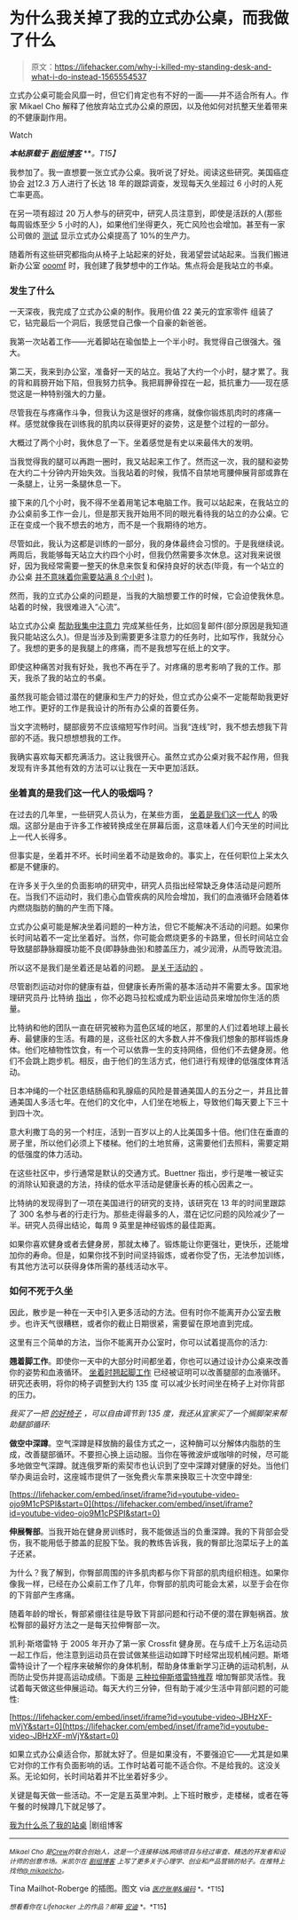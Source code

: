 # 为什么我关掉了我的立式办公桌，而我做了什么

> 原文：<https://lifehacker.com/why-i-killed-my-standing-desk-and-what-i-do-instead-1565554537>

立式办公桌可能会风靡一时，但它们肯定也有不好的一面——并不适合所有人。作家 Mikael Cho 解释了他放弃站立式办公桌的原因，以及他如何对抗整天坐着带来的不健康副作用。

Watch

***本帖原载于*** [***剧组博客***](http://blog.pickcrew.com/why-i-killed-my-standing-desk/) ***。*T15】**

我参加了。我一直想要一张立式办公桌。我听说了好处。阅读这些研究。美国癌症协会 [对](http://www.nytimes.com/2011/04/17/magazine/mag-17sitting-t.html?_r=0)12.3 万人进行了长达 18 年的跟踪调查，发现每天久坐超过 6 小时的人死亡率更高。

在另一项有超过 20 万人参与的研究中，研究人员注意到，即使是活跃的人(那些每周锻炼至少 5 小时的人)，如果他们坐得更久，死亡风险也会增加。甚至有一家公司做的 [测试](http://readwrite.com/2013/09/26/standing-desks-productivity#awesm=~oxnezVrKTJHSXs) 显示立式办公桌提高了 10%的生产力。

随着所有这些研究都指向从椅子上站起来的好处，我渴望尝试站起来。当我们搬进新办公室 [ooomf](http://pickcrew.com/) 时，我创建了我梦想中的工作站。焦点将会是我站立的书桌。

### 发生了什么

一天深夜，我完成了立式办公桌的制作。我用价值 22 美元的宜家零件 组装了它，钻完最后一个洞后，我感觉自己像一个自豪的新爸爸。

我第一次站着工作——光着脚站在瑜伽垫上一个半小时。我觉得自己很强大。强大。

第二天，我来到办公室，准备好一天的站立。我站了大约一个小时，腿才累了。我的背和肩膀开始下陷，但我努力抗争。我把肩胛骨捏在一起，抵抗重力——现在感觉这是一种特别强大的力量。

尽管我在与疼痛作斗争，但我认为这是很好的疼痛，就像你锻炼肌肉时的疼痛一样。感觉就像我在训练我的肌肉以获得更好的姿势，这是整个过程的一部分。

大概过了两个小时，我休息了一下。坐着感觉是有史以来最伟大的发明。

当我觉得我的腿可以再跑一圈时，我又站起来工作了。然而这一次，我的腿和姿势在大约二十分钟内开始失效。当我站着的时候，我情不自禁地弯腰伸展背部或靠在一条腿上，让另一条腿休息一下。

接下来的几个小时，我不得不坐着用笔记本电脑工作。我可以站起来，在我站立的办公桌前多工作一会儿，但是那天我开始用不同的眼光看待我的站立的办公桌。它正在变成一个我不想去的地方，而不是一个我期待的地方。

尽管如此，我认为这都是训练的一部分，我的身体最终会习惯的。于是我继续说。两周后，我能够每天站立大约四个小时，但我仍然需要多次休息。这对我来说很好，因为我经常需要一整天的休息来恢复和保持良好的状态(毕竟，有一个站立的办公桌 [并不意味着你需要站满 8 个小时](http://lifehacker.com/one-year-at-my-standing-desk-5881393) )。

然而，我的立式办公桌的问题是，当我的大脑想要工作的时候，它会迫使我休息。站着的时候，我很难进入“心流”。

站立式办公桌 [帮助我集中注意力](http://lifehacker.com/the-hidden-psychological-benefits-of-a-standing-desk-955696631) 完成某些任务，比如回复邮件(部分原因是我知道我只能站这么久)。但是当涉及到需要更多注意力的任务时，比如写作，我就分心了。我想的更多的是我腿上的疼痛，而不是我想写在纸上的文字。

即使这种痛苦对我有好处，我也不再在乎了。对疼痛的思考影响了我的工作。那天，我杀了我的站立的书桌。

虽然我可能会错过潜在的健康和生产力的好处，但立式办公桌不一定能帮助我更好地工作。更好的工作是我设计的所有办公桌的首要任务。

当文字流畅时，腿部疲劳不应该缩短写作时间。当我“连线”时，我不想去想我下背部的不适。我只想想想我的工作。

我确实喜欢每天都充满活力。这让我很开心。虽然立式办公桌对我不起作用，但我发现有许多其他有效的方法可以让我在一天中更加活跃。

### 坐着真的是我们这一代人的吸烟吗？

在过去的几年里，一些研究人员认为，在某些方面， [坐着是我们这一代人](http://www.wired.com/business/2013/02/sitting-is-the-new-smoking/) 的吸烟。这部分是由于许多工作被转换成坐在屏幕后面，这意味着人们今天坐的时间比上一代人长得多。

但事实是，坐着并不坏。长时间坐着不动是致命的。事实上，在任何职位上呆太久都是不健康的。

在许多关于久坐的负面影响的研究中，研究人员指出经常缺乏身体活动是问题所在。当我们不运动时，我们患心血管疾病的风险会增加，我们的血液循环会随着体内燃烧脂肪的酶的产生而下降。

立式办公桌可能是解决坐着问题的一种方法，但它不能解决不活动的问题。如果你长时间站着不一定比坐着好。当然，你可能会燃烧更多的卡路里，但长时间站立会导致腿部静脉瓣膜功能不良(即静脉曲张)和膝盖压力，减少润滑，从而导致流泪。

所以这不是我们是坐着还是站着的问题。 [是关于活动的](http://lifehacker.com/forget-the-standing-desk-you-just-need-to-move-regular-5840754) 。

尽管剧烈运动对你的健康有益，但健康长寿所需的基本活动并不需要太多。国家地理研究员丹·比特纳 [指出](http://www.youtube.com/watch?v=I-jk9ni4XWk) ，你不必跑马拉松或成为职业运动员来增加你生活的质量。

比特纳和他的团队一直在研究被称为蓝色区域的地区，那里的人们过着地球上最长寿、最健康的生活。有趣的是，这些社区的大多数人并不像我们想象的那样锻炼身体。他们吃植物性饮食，有一个可以依靠一生的支持网络，但他们不去健身房。他们不会跳上跑步机。相反，由于他们的生活方式，他们进行有规律的低强度体育活动。

日本冲绳的一个社区患结肠癌和乳腺癌的风险是普通美国人的五分之一，并且比普通美国人多活七年。在他们的文化中，人们坐在地板上，导致他们每天要上下三十到四十次。

意大利撒丁岛的另一个村庄，活到一百岁以上的人比美国多十倍。他们住在垂直的房子里，所以他们必须上下楼梯。他们的土地贫瘠，这需要他们去照料，需要定期的低强度的体力活动。

在这些社区中，步行通常是默认的交通方式。Buettner 指出，步行是唯一被证实的消除认知衰退的方法，持续的低水平活动是健康长寿的核心因素之一。

比特纳的发现得到了一项在美国进行的研究的支持，该研究在 13 年的时间里跟踪了 300 名参与者的行走行为。那些走得最多的人，潜在记忆问题的风险减少了一半。研究人员得出结论，每周 9 英里是神经锻炼的最佳距离。

如果你喜欢健身或者去健身房，那就太棒了。锻炼能让你更强壮，更快乐，还能增加你的寿命。但是，如果你找不到时间坚持锻炼，或者你受了伤，无法参加训练，有其他方法可以获得身体所需的基线活动水平。

### 如何不死于久坐

因此，散步是一种在一天中引入更多活动的方法。但有时你不能离开办公室去散步。也许天气很糟糕，或者你的截止日期很紧，需要留在原地直到完成。

这里有三个简单的方法，当你不能离开办公室时，你可以试着提高你的活力:

**翘着脚工作**。即使你一天中的大部分时间都坐着，你也可以通过设计办公桌来改善你的姿势和血液循环。 [坐着时翘起脚工作](http://www.dailymail.co.uk/health/article-109067/Ten-steps-healthy-legs.html) 已经被证明可以改善腿部的血液循环。研究还表明，将你的椅子调整到大约 135 度 可以减少长时间坐在椅子上对你背部的压力。

*我买了一把* [*的好椅子*](http://www.ikea.com/us/en/catalog/products/00103102/) *，可以自由调节到 135 度，我还从宜家买了一个搁脚架来帮助腿部循环:*

**做空中深蹲**。空气深蹲是释放酶的最佳方式之一，这种酶可以分解体内脂肪的生成，改善腿部循环。不要担心换上运动服。当你在等微波炉或咖啡的时候，尽可能多地做空气深蹲。就连俄罗斯的索契市也认识到了空中深蹲对健康的好处。当他们举办奥运会时，这座城市提供了一张免费火车票来换取三十次空中蹲坐:

 [https://lifehacker.com/embed/inset/iframe?id=youtube-video-ojo9M1cPSPI&start=0](https://lifehacker.com/embed/inset/iframe?id=youtube-video-ojo9M1cPSPI&start=0) 

**伸展臀部**。当我开始在健身房训练时，我不能做适当的负重深蹲。我的下背部会受伤，我不能用低于膝盖的屁股下坠。我的教练告诉我，我的臀部比泡菜坛子上的盖子还紧。

为什么？我了解到，你臀部周围的许多肌肉都与你下背部的肌肉组织相连。如果你像我一样，已经在办公桌前工作了几年，你臀部的肌肉可能会太紧，以至于会在你的下背部产生疼痛。

随着年龄的增长，臀部紧绷往往是导致下背部问题和行动不便的潜在罪魁祸首。放松臀部的最好方法之一是每天拉伸臀部一次。

凯利·斯塔雷特 于 2005 年开办了第一家 Crossfit 健身房。在与成千上万名运动员一起工作后，他注意到运动员在尝试做某些运动如蹲下时经常出现机械问题。斯塔雷特设计了一个程序来破解你的身体机制，帮助身体重新学习正确的运动机制，从而防止受伤并提高运动成绩。下面是 [三种拉伸斯塔雷特推荐](https://www.youtube.com/watch?v=JBHzXF-mVjY) 增加臀部灵活性。我试着每天做这些伸展运动。每天大约三分钟，但有助于减少生活中背部问题的可能性:

 [https://lifehacker.com/embed/inset/iframe?id=youtube-video-JBHzXF-mVjY&start=0](https://lifehacker.com/embed/inset/iframe?id=youtube-video-JBHzXF-mVjY&start=0) 

如果立式办公桌适合你，那就太好了。但是如果没有，不要强迫它——尤其是如果它对你的工作有负面影响的话。工作时站着可能不适合你。不是给我的。这没关系。无论如何，长时间站着并不比坐着好多少。

关键是每天做一些活动。不一定是五英里冲刺。上下班时散步，走楼梯，或者在等午餐的时候蹲几下就足够了。

[我为什么杀了我的站桌](http://blog.pickcrew.com/why-i-killed-my-standing-desk/) |剧组博客

* * *

<small>*Mikael Cho 是*</small>[<small>*Crew*</small>](http://pickcrew.com)<small>*的联合创始人，这是一个连接移动&网络项目与经过审查、精选的开发者和设计师的创意市场。米凯尔在*</small> [<small>*剧组博客*</small>](http://blog.pickcrew.com/) <small>*上写了更多关于心理学、创业和产品营销的帖子。在推特上找他*</small>[<small>*@ mikaelcho*</small>](https://twitter.com/mikaelcho)<small>*。*</small>

Tina Mailhot-Roberge 的插图。图文 via [<small>*医疗账单&编码*</small>](http://www.medicalbillingandcoding.org/sitting-kills/) <small>*。*T15】</small>

<small>*想看看你在 Lifehacker 上的作品？邮箱*</small> [<small>*安迪*</small>](mailto:andy@lifehacker.com) <small>*。*T15】</small>